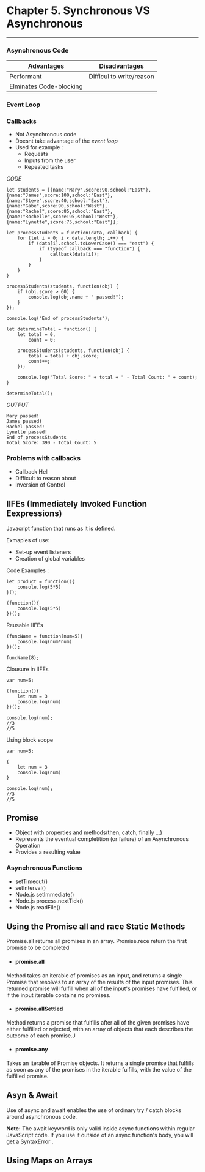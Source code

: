 # Chapter 5. Synchronous VS Asynchronous
____



### Asynchronous Code

| Advantages             | Disadvantages             |
| ---------------------- | ------------------------- |
| Performant             | Difficul to write/reason  |
| Elminates Code-blocking|                           |

### Event Loop


### Callbacks 
- Not Asynchronous code
- Doesnt take advantage of the *event loop*
- Used for example :
    - Requests
    - Inputs from the user
    - Repeated tasks

*CODE*
````
let students = [{name:"Mary",score:90,school:"East"},
{name:"James",score:100,school:"East"},
{name:"Steve",score:40,school:"East"},
{name:"Gabe",score:90,school:"West"},
{name:"Rachel",score:85,school:"East"},
{name:"Rochelle",score:95,school:"West"},
{name:"Lynette",score:75,school:"East"}];

let processStudents = function(data, callback) {
    for (let i = 0; i < data.length; i++) {
        if (data[i].school.toLowerCase() === "east") {
            if (typeof callback === "function") {
                callback(data[i]);
            }
        }
    }
}

processStudents(students, function(obj) {
    if (obj.score > 60) {
        console.log(obj.name + " passed!");
    }
});

console.log("End of processStudents");

let determineTotal = function() {
    let total = 0,
        count = 0;

    processStudents(students, function(obj) {
        total = total + obj.score;
        count++;
    });

    console.log("Total Score: " + total + " - Total Count: " + count);
}

determineTotal();
````

*OUTPUT*
````
Mary passed!
James passed!
Rachel passed!
Lynette passed!
End of processStudents
Total Score: 390 - Total Count: 5
````

### Problems with callbacks
- Callback Hell
- Difficult to reason about
- Inversion of Control




## IIFEs (Immediately Invoked Function Eexpressions)
Javacript function that runs as it is defined.

Exmaples of use:
- Set-up event listeners
- Creation of global variables

Code Examples :

`````
let product = function(){
    console.log(5*5)
}();
`````

`````
(function(){
    console.log(5*5)
})();
`````

Reusable IIFEs
`````
(funcName = function(num=5){
    console.log(num*num)
})();

funcName(8);
`````

Clousure in IIFEs
`````
var num=5;

(function(){
    let num = 3
    console.log(num)
})();

console.log(num);
//3
//5
`````

Using block scope
`````
var num=5;

{
    let num = 3
    console.log(num)
}

console.log(num);
//3
//5
`````

## Promise

- Object with properties and methods(then, catch, finally ...)
- Represents the eventual completition (or failure) of an Asynchronous Operation
- Provides a resulting value

### Asynchronous Functions
- setTimeout()
- setInterval()
- Node.js setImmediate()
- Node.js process.nextTick()
- Node.js readFile()


## Using the Promise all and race Static Methods
Promise.all returns all promises in an array. Promise.rece return the first promise to be completed

- #### promise.all

Method takes an iterable of promises as an input, and returns a single Promise that resolves to an array of the results of the input promises. This returned promise will fulfill when all of the input's promises have fulfilled, or if the input iterable contains no promises.

- #### promise.allSettled

Method returns a promise that fulfills after all of the given promises have either fulfilled or rejected, with an array of objects that each describes the outcome of each promise.J

- #### promise.any

Takes an iterable of Promise objects. It returns a single promise that fulfills as soon as any of the promises in the iterable fulfills, with the value of the fulfilled promise.

## Asyn & Await
Use of async and await enables the use of ordinary try / catch blocks around asynchronous code. 

**Note:** The await keyword is only valid inside async functions within regular JavaScript code. If you use it outside of an async function's body, you will get a SyntaxError .


## Using Maps on Arrays

